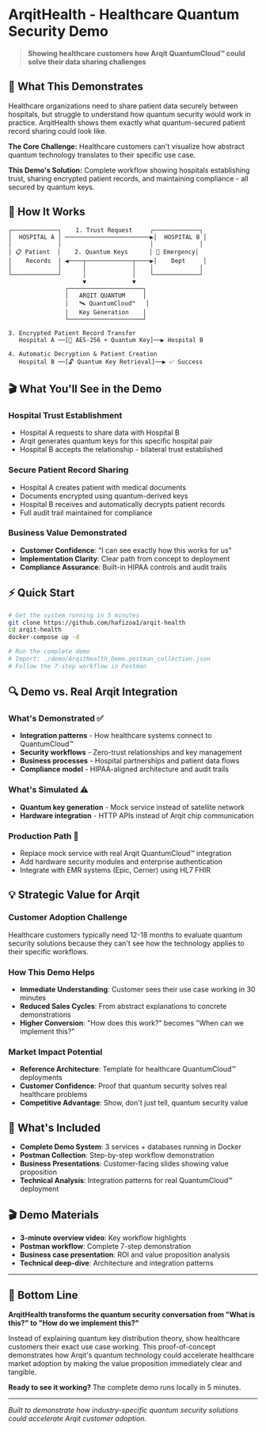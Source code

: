 # ArqitHealth - Healthcare Quantum Security Demo

> **Showing healthcare customers how Arqit QuantumCloud™ could solve their data sharing challenges**

## 🎯 What This Demonstrates

Healthcare organizations need to share patient data securely between hospitals, but struggle to understand how quantum security would work in practice. ArqitHealth shows them exactly what quantum-secured patient record sharing could look like.

**The Core Challenge:** Healthcare customers can't visualize how abstract quantum technology translates to their specific use case.

**This Demo's Solution:** Complete workflow showing hospitals establishing trust, sharing encrypted patient records, and maintaining compliance - all secured by quantum keys.

## 🏥 How It Works

```
┌─────────────┐    1. Trust Request     ┌─────────────┐
│  HOSPITAL A │ ────────────────────────▶│  HOSPITAL B │
│             │                         │             │
│ 📋 Patient  │    2. Quantum Keys      │ 🏥 Emergency│
│    Records  │ ◀────┬─────────────┬────▶│    Dept     │
│             │      │             │    │             │
└─────────────┘      │             │    └─────────────┘
                     ▼             ▼
                ┌─────────────────────┐
                │   ARQIT QUANTUM     │
                │   🛰️ QuantumCloud™   │
                │   Key Generation    │
                └─────────────────────┘

3. Encrypted Patient Record Transfer
   Hospital A ──[🔐 AES-256 + Quantum Key]──▶ Hospital B
   
4. Automatic Decryption & Patient Creation
   Hospital B ──[🔓 Quantum Key Retrieval]──▶ ✅ Success
```

## 🎬 What You'll See in the Demo

### Hospital Trust Establishment
- Hospital A requests to share data with Hospital B
- Arqit generates quantum keys for this specific hospital pair
- Hospital B accepts the relationship - bilateral trust established

### Secure Patient Record Sharing  
- Hospital A creates patient with medical documents
- Documents encrypted using quantum-derived keys
- Hospital B receives and automatically decrypts patient records
- Full audit trail maintained for compliance

### Business Value Demonstrated
- **Customer Confidence**: "I can see exactly how this works for us"
- **Implementation Clarity**: Clear path from concept to deployment
- **Compliance Assurance**: Built-in HIPAA controls and audit trails

## ⚡ Quick Start

```bash
# Get the system running in 5 minutes
git clone https://github.com/hafizoa1/arqit-health
cd arqit-health
docker-compose up -d

# Run the complete demo
# Import: ./demo/ArqitHealth_Demo.postman_collection.json
# Follow the 7-step workflow in Postman
```

## 🔍 Demo vs. Real Arqit Integration

### What's Demonstrated ✅
- **Integration patterns** - How healthcare systems connect to QuantumCloud™
- **Security workflows** - Zero-trust relationships and key management
- **Business processes** - Hospital partnerships and patient data flows
- **Compliance model** - HIPAA-aligned architecture and audit trails

### What's Simulated ⚠️
- **Quantum key generation** - Mock service instead of satellite network
- **Hardware integration** - HTTP APIs instead of Arqit chip communication

### Production Path 🚀
- Replace mock service with real Arqit QuantumCloud™ integration
- Add hardware security modules and enterprise authentication
- Integrate with EMR systems (Epic, Cerner) using HL7 FHIR

## 💡 Strategic Value for Arqit

### Customer Adoption Challenge
Healthcare customers typically need 12-18 months to evaluate quantum security solutions because they can't see how the technology applies to their specific workflows.

### How This Demo Helps
- **Immediate Understanding**: Customer sees their use case working in 30 minutes
- **Reduced Sales Cycles**: From abstract explanations to concrete demonstrations
- **Higher Conversion**: "How does this work?" becomes "When can we implement this?"

### Market Impact Potential
- **Reference Architecture**: Template for healthcare QuantumCloud™ deployments
- **Customer Confidence**: Proof that quantum security solves real healthcare problems
- **Competitive Advantage**: Show, don't just tell, quantum security value

## 📁 What's Included

- **Complete Demo System**: 3 services + databases running in Docker
- **Postman Collection**: Step-by-step workflow demonstration
- **Business Presentations**: Customer-facing slides showing value proposition
- **Technical Analysis**: Integration patterns for real QuantumCloud™ deployment

## 🎬 Demo Materials

- **3-minute overview video**: Key workflow highlights
- **Postman workflow**: Complete 7-step demonstration
- **Business case presentation**: ROI and value proposition analysis
- **Technical deep-dive**: Architecture and integration patterns

---

## 🎯 Bottom Line

**ArqitHealth transforms the quantum security conversation from "What is this?" to "How do we implement this?"**

Instead of explaining quantum key distribution theory, show healthcare customers their exact use case working. This proof-of-concept demonstrates how Arqit's quantum technology could accelerate healthcare market adoption by making the value proposition immediately clear and tangible.

**Ready to see it working?** The complete demo runs locally in 5 minutes.

---

*Built to demonstrate how industry-specific quantum security solutions could accelerate Arqit customer adoption.*
